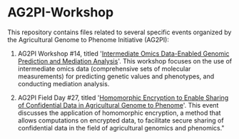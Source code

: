# AG2PI-Workshop

This repository contains files related to several specific events organized by the Agricultural Genome to Phenome Initiative (AG2PI):

1. AG2PI Workshop #14, titled '[Intermediate Omics Data-Enabled Genomic Prediction and Mediation Analysis](https://www.ag2pi.org/workshops-and-activities/workshop-2022-07-26/)'. This workshop focuses on the use of intermediate omics data (comprehensive sets of molecular measurements) for predicting genetic values and phenotypes, and conducting mediation analysis.

2. AG2PI Field Day #27, titled '[Homomorphic Encryption to Enable Sharing of Confidential Data in Agricultural Genome to Phenome](https://www.ag2pi.org/workshops-and-activities/field-day-2023-06-21/)'. This event discusses the application of homomorphic encryption, a method that allows computations on encrypted data, to facilitate secure sharing of confidential data in the field of agricultural genomics and phenomics."





